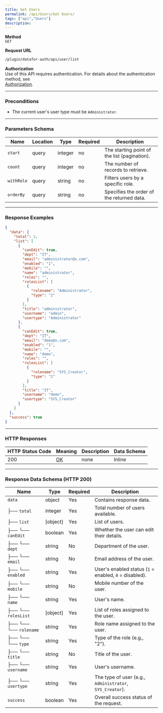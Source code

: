 ```yaml
---
title: Get Users
permalink: /api/Users/Get Users/
tags: ["api","Users"]
description: 
---
```


**Method**  
`GET`

**Request URL**
```html
/plugin/datafor-auth/api/user/list
```

**Authorization**  
Use of this API requires authentication. For details about the authentication method, see  
[Authorization](/api/index/#_5-authentication-security).

---

### **Preconditions**
- The current user's user type must be `Administrator`.

---

### **Parameters Schema**

| Name       | Location | Type     | Required | Description |
|------------|----------|----------|----------|-------------|
| `start`    | query    | integer  | no       | The starting point of the list (pagination). |
| `count`    | query    | integer  | no       | The number of records to retrieve. |
| `withRole` | query    | string   | no       | Filters users by a specific role. |
| `orderBy`  | query    | string   | no       | Specifies the order of the returned data. |

---

### **Response Examples**

```json
{
  "data": {
    "total": 2,
    "list": [
      {
        "canEdit": true,
        "dept": "IT",
        "email": "administrator@x.com",
        "enabled": "1",
        "mobile": "",
        "name": "administrator",
        "roles": "",
        "rolesList": [
          {
            "rolename": "Administrator",
            "type": "2"
          }
        ],
        "title": "administrator",
        "username": "admin",
        "usertype": "Administrator"
      },
      {
        "canEdit": true,
        "dept": "IT",
        "email": "demo@x.com",
        "enabled": "1",
        "mobile": "",
        "name": "demo",
        "roles": "",
        "rolesList": [
          {
            "rolename": "SYS_Creator",
            "type": "2"
          }
        ],
        "title": "IT",
        "username": "demo",
        "usertype": "SYS_Creator"
      }
    ]
  },
  "success": true
}
```

---

### **HTTP Responses**

| HTTP Status Code | Meaning                                                                  | Description | Data Schema |
|------------------|--------------------------------------------------------------------------|-------------|-------------|
| 200              | [OK](https://tools.ietf.org/html/rfc7231#section-6.3.1)                  | none        | Inline      |

---

### **Response Data Schema (HTTP 200)**

| Name           | Type    | Required | Description                            |
|----------------|---------|----------|----------------------------------------|
| `data`         | object  | Yes      | Contains response data.                |
| ├── `total`    | integer | Yes      | Total number of users available.       |
| ├── `list`     | [object]| Yes      | List of users.                         |
| ├── └── `canEdit` | boolean | Yes   | Whether the user can edit their details. |
| ├── └── `dept` | string  | No       | Department of the user.                |
| ├── └── `email`| string  | No       | Email address of the user.             |
| ├── └── `enabled` | string | Yes    | User's enabled status (`1` = enabled, `0` = disabled). |
| ├── └── `mobile` | string | No      | Mobile number of the user.             |
| ├── └── `name`  | string  | Yes      | User's name.                           |
| ├── └── `rolesList` | [object] | Yes  | List of roles assigned to the user.    |
| ├── └── └── `rolename` | string  | Yes  | Role name assigned to the user.        |
| ├── └── └── `type` | string   | Yes   | Type of the role (e.g., "2").          |
| ├── └── `title` | string  | No       | Title of the user.                     |
| ├── └── `username` | string | Yes    | User's username.                       |
| ├── └── `usertype` | string | Yes    | The type of user (e.g., `Administrator`, `SYS_Creator`). |
| `success`       | boolean | Yes      | Overall success status of the request. |
